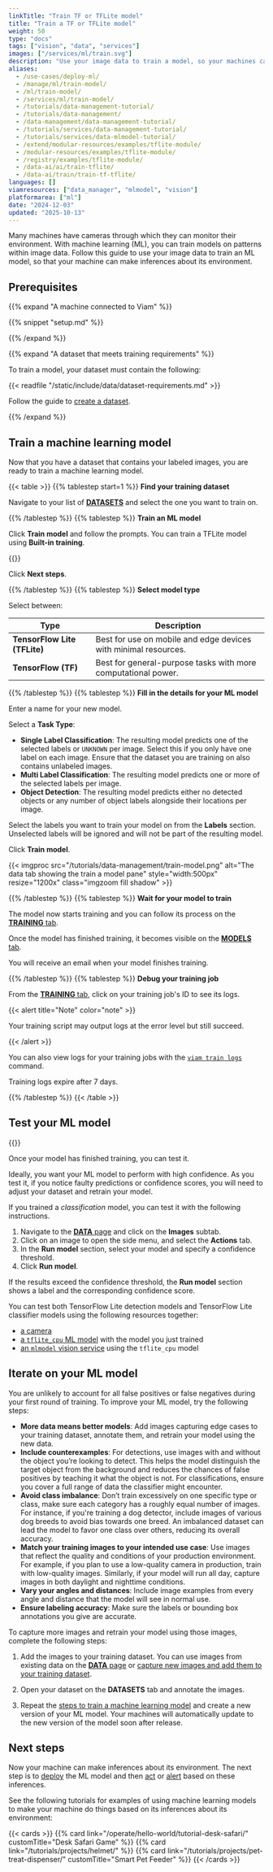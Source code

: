 ```yaml
---
linkTitle: "Train TF or TFLite model"
title: "Train a TF or TFLite model"
weight: 50
type: "docs"
tags: ["vision", "data", "services"]
images: ["/services/ml/train.svg"]
description: "Use your image data to train a model, so your machines can make inferences about their environments."
aliases:
  - /use-cases/deploy-ml/
  - /manage/ml/train-model/
  - /ml/train-model/
  - /services/ml/train-model/
  - /tutorials/data-management-tutorial/
  - /tutorials/data-management/
  - /data-management/data-management-tutorial/
  - /tutorials/services/data-management-tutorial/
  - /tutorials/services/data-mlmodel-tutorial/
  - /extend/modular-resources/examples/tflite-module/
  - /modular-resources/examples/tflite-module/
  - /registry/examples/tflite-module/
  - /data-ai/ai/train-tflite/
  - /data-ai/train/train-tf-tflite/
languages: []
viamresources: ["data_manager", "mlmodel", "vision"]
platformarea: ["ml"]
date: "2024-12-03"
updated: "2025-10-13"
---
```


Many machines have cameras through which they can monitor their environment.
With machine learning (ML), you can train models on patterns within image data.
Follow this guide to use your image data to train an ML model, so that your machine can make inferences about its environment.

## Prerequisites

{{% expand "A machine connected to Viam" %}}

{{% snippet "setup.md" %}}

{{% /expand %}}

{{% expand "A dataset that meets training requirements" %}}

To train a model, your dataset must contain the following:

{{< readfile "/static/include/data/dataset-requirements.md" >}}

Follow the guide to [create a dataset](/data-ai/train/create-dataset/).

{{% /expand %}}

## Train a machine learning model

Now that you have a dataset that contains your labeled images, you are ready to train a machine learning model.

{{< table >}}
{{% tablestep start=1 %}}
**Find your training dataset**

Navigate to your list of [**DATASETS**](https://app.viam.com/datasets) and select the one you want to train on.

{{% /tablestep %}}
{{% tablestep %}}
**Train an ML model**

Click **Train model** and follow the prompts.
You can train a TFLite model using **Built-in training**.

{{<imgproc src="/services/ml/train-model.png" resize="1200x" declaredimensions=true style="width:500px" alt="The shapes dataset." class="imgzoom fill shadow" >}}

Click **Next steps**.

{{% /tablestep %}}
{{% tablestep %}}
**Select model type**

Select between:

<!-- prettier-ignore -->
| Type | Description |
| ---- | ----------- |
| **TensorFlow Lite (TFLite)** | Best for use on mobile and edge devices with minimal resources. |
| **TensorFlow (TF)** | Best for general-purpose tasks with more computational power. |

{{% /tablestep %}}
{{% tablestep %}}
**Fill in the details for your ML model**

Enter a name for your new model.

Select a **Task Type**:

- **Single Label Classification**: The resulting model predicts one of the selected labels or `UNKNOWN` per image.
  Select this if you only have one label on each image. Ensure that the dataset you are training on also contains unlabeled images.
- **Multi Label Classification**: The resulting model predicts one or more of the selected labels per image.
- **Object Detection**: The resulting model predicts either no detected objects or any number of object labels alongside their locations per image.

Select the labels you want to train your model on from the **Labels** section. Unselected labels will be ignored and will not be part of the resulting model.

Click **Train model**.

{{< imgproc src="/tutorials/data-management/train-model.png" alt="The data tab showing the train a model pane" style="width:500px" resize="1200x" class="imgzoom fill shadow" >}}

{{% /tablestep %}}
{{% tablestep %}}
**Wait for your model to train**

The model now starts training and you can follow its process on the [**TRAINING** tab](https://app.viam.com/training).

Once the model has finished training, it becomes visible on the [**MODELS** tab](https://app.viam.com/models).

You will receive an email when your model finishes training.

{{% /tablestep %}}
{{% tablestep %}}
**Debug your training job**

From the [**TRAINING** tab](https://app.viam.com/training), click on your training job's ID to see its logs.

{{< alert title="Note" color="note" >}}

Your training script may output logs at the error level but still succeed.

{{< /alert >}}

You can also view logs for your training jobs with the [`viam train logs`](/dev/tools/cli/#train) command.

Training logs expire after 7 days.

{{% /tablestep %}}
{{< /table >}}

## Test your ML model

{{<gif webm_src="/services/vision/mug-classifier.webm" mp4_src="/services/vision/mug-classifier.mp4" alt="A classification model run against an image containing a mug." max-width="250px" class="alignright">}}

Once your model has finished training, you can test it.

Ideally, you want your ML model to perform with high confidence.
As you test it, if you notice faulty predictions or confidence scores, you will need to adjust your dataset and retrain your model.

If you trained a _classification_ model, you can test it with the following instructions.

1. Navigate to the [**DATA** page](https://app.viam.com/data/view) and click on the **Images** subtab.
1. Click on an image to open the side menu, and select the **Actions** tab.
1. In the **Run model** section, select your model and specify a confidence threshold.
1. Click **Run model**.

If the results exceed the confidence threshold, the **Run model** section shows a label and the corresponding confidence score.

You can test both TensorFlow Lite detection models and TensorFlow Lite classifier models using the following resources together:

- [a camera](/operate/reference/components/camera/)
- [a `tflite_cpu` ML model](https://app.viam.com/module/viam/tflite_cpu/) with the model you just trained
- [an `mlmodel` vision service](/operate/reference/services/vision/mlmodel/) using the `tflite_cpu` model

## Iterate on your ML model

You are unlikely to account for all false positives or false negatives during your first round of training.
To improve your ML model, try the following steps:

- **More data means better models**: Add images capturing edge cases to your training dataset, annotate them, and retrain your model using the new data.
- **Include counterexamples**: For detections, use images with and without the object you’re looking to detect.
  This helps the model distinguish the target object from the background and reduces the chances of false positives by teaching it what the object is not.
  For classifications, ensure you cover a full range of data the classifier might encounter.
- **Avoid class imbalance**: Don’t train excessively on one specific type or class, make sure each category has a roughly equal number of images.
  For instance, if you're training a dog detector, include images of various dog breeds to avoid bias towards one breed.
  An imbalanced dataset can lead the model to favor one class over others, reducing its overall accuracy.
- **Match your training images to your intended use case**: Use images that reflect the quality and conditions of your production environment.
  For example, if you plan to use a low-quality camera in production, train with low-quality images.
  Similarly, if your model will run all day, capture images in both daylight and nighttime conditions.
- **Vary your angles and distances**: Include image examples from every angle and distance that the model will see in normal use.
- **Ensure labeling accuracy**: Make sure the labels or bounding box annotations you give are accurate.

To capture more images and retrain your model using those images, complete the following steps:

1. Add the images to your training dataset.
   You can use images from existing data on the [**DATA** page](https://app.viam.com/data/) or [capture new images and add them to your training dataset](/data-ai/train/create-dataset/#capture-images).

1. Open your dataset on the **DATASETS** tab and annotate the images.

1. Repeat the [steps to train a machine learning model](/data-ai/train/train-tf-tflite/#train-a-machine-learning-model) and create a new version of your ML model.
   Your machines will automatically update to the new version of the model soon after release.

## Next steps

Now your machine can make inferences about its environment.
The next step is to [deploy](/data-ai/ai/deploy/) the ML model and then [act](/data-ai/ai/act/) or [alert](/data-ai/ai/alert/) based on these inferences.

See the following tutorials for examples of using machine learning models to make your machine do things based on its inferences about its environment:

{{< cards >}}
{{% card link="/operate/hello-world/tutorial-desk-safari/" customTitle="Desk Safari Game" %}}
{{% card link="/tutorials/projects/helmet/" %}}
{{% card link="/tutorials/projects/pet-treat-dispenser/" customTitle="Smart Pet Feeder" %}}
{{< /cards >}}
